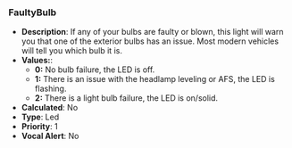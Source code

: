 ### FaultyBulb

- **Description**: If any of your bulbs are faulty or blown, this light will
warn you that one of the exterior bulbs has an issue. Most modern vehicles will
tell you which bulb it is.
- **Values:**:
  - **0:** No bulb failure, the LED is off.
  - **1:** There is an issue with the headlamp leveling or AFS, the LED is
  flashing.
  - **2:** There is a light bulb failure, the LED is on/solid.
- **Calculated**: No
- **Type**: Led
- **Priority**: 1
- **Vocal Alert**: No
